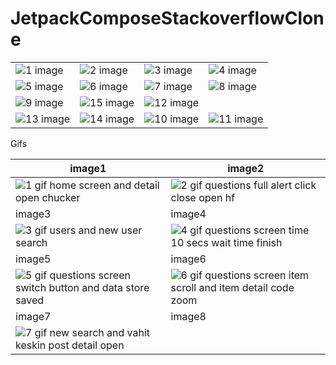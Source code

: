 # JetpackComposeStackoverflowClone

|  |  |   |   |
| ------ | ------ |---------|---------|
| ![1 image](https://user-images.githubusercontent.com/36104238/211370740-552d618a-822c-444b-8f03-ff3d7afbb815.png)|![2 image](https://user-images.githubusercontent.com/36104238/211370747-bc8e4f08-bc04-48d3-9875-30d05d2ebbec.png)| ![3 image](https://user-images.githubusercontent.com/36104238/211370752-5164de8b-c070-4546-9c17-1a5e517c4c62.png) | ![4 image](https://user-images.githubusercontent.com/36104238/211370754-7d8acc94-34dd-49ea-b592-46351f9b95d6.png)
| ![5 image](https://user-images.githubusercontent.com/36104238/211370759-f3b05d59-912f-4993-a24a-66149ba3918d.png) | ![6 image](https://user-images.githubusercontent.com/36104238/211370762-36668c12-165d-4961-ae08-212a7887131a.png)| ![7 image](https://user-images.githubusercontent.com/36104238/211370766-e20661a8-e6a2-4d98-8701-a04d43c73e3e.png) | ![8 image](https://user-images.githubusercontent.com/36104238/211370770-57546155-549a-4f6f-9478-bc949aaf9eae.png)
| ![9 image](https://user-images.githubusercontent.com/36104238/211370772-a37b374d-ac22-4519-ac46-9c931a90b878.png) | ![15 image](https://user-images.githubusercontent.com/36104238/211375700-30ed267b-368c-4806-ac0a-f7900f21b001.png) | ![12 image](https://user-images.githubusercontent.com/36104238/211370781-23587080-f4ae-4625-a364-3fbcc0bfe6cb.png)
| ![13 image](https://user-images.githubusercontent.com/36104238/211370782-7a66b88d-4891-4a91-aafa-f3222bb0b596.png) | ![14 image](https://user-images.githubusercontent.com/36104238/211370785-f7611d43-016f-42dd-9c7a-425f240c98d8.png) | ![10 image](https://user-images.githubusercontent.com/36104238/211370775-fe47defc-f5dc-4f72-b296-c9bea3867a10.png)| ![11 image](https://user-images.githubusercontent.com/36104238/211370779-476f0222-82ae-47cc-98a8-3cb158b50c88.png)

Gifs

| image1 | image2 |
| ------ | ------ |
| ![1  gif home screen and detail open chucker](https://user-images.githubusercontent.com/36104238/211348276-3d2b9485-ac10-4695-b25d-1af1ec2a532d.gif) | ![2  gif questions full alert click close open hf](https://user-images.githubusercontent.com/36104238/211348572-18781852-e526-458e-8c91-978ad279fc16.gif)
| image3 | image4 |
| ![3  gif users and new user search](https://user-images.githubusercontent.com/36104238/211349635-dad05bcd-f89b-4fce-a8d8-cc027aa16d78.gif) | ![4  gif questions screen time 10 secs wait time finish](https://user-images.githubusercontent.com/36104238/211350203-ebf074b5-7ff2-4ccc-a874-7bdb811b051d.gif)
| image5 | image6 |
| ![5  gif questions screen switch button and data store saved](https://user-images.githubusercontent.com/36104238/211352648-5ebc335e-698e-48bf-9ed7-573e9daccead.gif) | ![6  gif questions screen item scroll and item detail code zoom](https://user-images.githubusercontent.com/36104238/211352303-37c8ea7e-523f-4b44-a121-455e6c5919d1.gif)
| image7 | image8 |
| ![7  gif new search and vahit keskin post detail open](https://user-images.githubusercontent.com/36104238/211353014-0b5ee144-a155-49ac-895e-3c7ebdf3bbbb.gif) |
